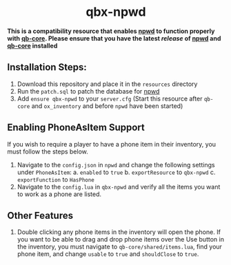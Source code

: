 <h1 align="center">qbx-npwd</h1>

**This is a compatibility resource that enables [npwd](https://github.com/project-error/npwd) to function properly with [qb-core](https://github.com/Qbox-project/qb-core). Please ensure that you have the latest *release* of [npwd](https://github.com/project-error/npwd) and [qb-core](https://github.com/Qbox-project/qb-core) installed**

## Installation Steps:
1. Download this repository and place it in the `resources` directory
2. Run the `patch.sql` to patch the database for [npwd](https://github.com/project-error/npwd)
3. Add `ensure qbx-npwd` to your `server.cfg` (Start this resource after `qb-core` and `ox_inventory` and before `npwd` have been started)

## Enabling PhoneAsItem Support
If you wish to require a player to have a phone item in their inventory, you must follow the steps below.

1. Navigate to the `config.json` in `npwd` and change the following settings under `PhoneAsItem`:
	a. `enabled` to `true`
	b. `exportResource` to `qbx-npwd`
	c. `exportFunction` to `HasPhone`
2. Navigate to the `config.lua` in `qbx-npwd` and verify all the items you want to work as a phone are listed.

## Other Features
1. Double clicking any phone items in the inventory will open the phone. If you want to be able to drag and drop phone items over the Use button in the inventory, you must navigate to `qb-core/shared/items.lua`, find your phone item, and change `usable` to `true` and `shouldClose` to `true`.

